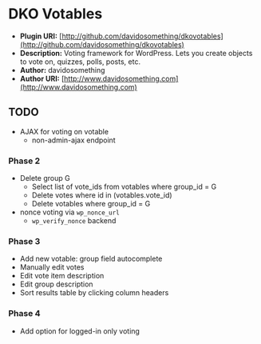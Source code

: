 DKO Votables
============

* **Plugin URI:**  [http://github.com/davidosomething/dkovotables](http://github.com/davidosomething/dkovotables)
* **Description:** Voting framework for WordPress. Lets you create objects to vote on, quizzes, polls, posts, etc.
* **Author:**      davidosomething
* **Author URI:**  [http://www.davidosomething.com](http://www.davidosomething.com)


TODO
----

* AJAX for voting on votable
  * non-admin-ajax endpoint

### Phase 2 ###

* Delete group G
  * Select list of vote_ids from votables where group_id = G
  * Delete votes where id in (votables.vote_id)
  * Delete votables where group_id = G
* nonce voting via `wp_nonce_url`
    * `wp_verify_nonce` backend

### Phase 3 ###

* Add new votable: group field autocomplete
* Manually edit votes
* Edit vote item description
* Edit group description
* Sort results table by clicking column headers

### Phase 4 ###

* Add option for logged-in only voting
